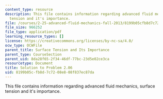 ```yaml
---
content_type: resource
description: This file contains information regarding advanced fluid mechanics, surface
  tension and it's importance.
file: /courses/2-25-advanced-fluid-mechanics-fall-2013/8199b05cfb8d7c7208e808f837ec87da_MIT2_25F13_Solution2.06.pdf
file_size: 966252
file_type: application/pdf
learning_resource_types: []
license: https://creativecommons.org/licenses/by-nc-sa/4.0/
ocw_type: OCWFile
parent_title: Surface Tension and Its Importance
parent_type: CourseSection
parent_uid: 8da28f65-2f34-46df-77bc-23d5e02ce3ca
resourcetype: Document
title: Solution to Problem 2.06
uid: 8199b05c-fb8d-7c72-08e8-08f837ec87da
---
```

This file contains information regarding advanced fluid mechanics, surface tension and it's importance.